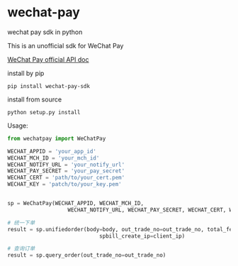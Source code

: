 # wechat-pay
wechat pay sdk in python

This is an unofficial sdk for WeChat Pay

[WeChat Pay official API doc](https://pay.weixin.qq.com/wiki/doc/api/index.html)

install by pip

    pip install wechat-pay-sdk

install from source

    python setup.py install

Usage:

```py
from wechatpay import WeChatPay

WECHAT_APPID = 'your_app_id'
WECHAT_MCH_ID = 'your_mch_id'
WECHAT_NOTIFY_URL = 'your_notify_url'
WECHAT_PAY_SECRET = 'your_pay_secret'
WECHAT_CERT = 'path/to/your_cert.pem'
WECHAT_KEY = 'patch/to/your_key.pem'


sp = WeChatPay(WECHAT_APPID, WECHAT_MCH_ID,
                   WECHAT_NOTIFY_URL, WECHAT_PAY_SECRET, WECHAT_CERT, WECHAT_KEY)

# 统一下单
result = sp.unifiedorder(body=body, out_trade_no=out_trade_no, total_fee=total_fee,
                             spbill_create_ip=client_ip)

# 查询订单
result = sp.query_order(out_trade_no=out_trade_no)

```


